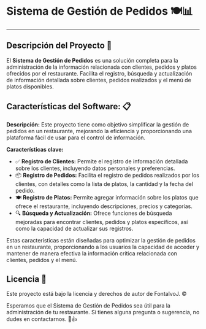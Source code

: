 # Sistema de Gestión de Pedidos 🍽️📊

---

## Descripción del Proyecto 📝

El **Sistema de Gestión de Pedidos** es una solución completa para la administración de la información relacionada con clientes, pedidos y platos ofrecidos por el restaurante. Facilita el registro, búsqueda y actualización de información detallada sobre clientes, pedidos realizados y el menú de platos disponibles.

## Características del Software: 📋

**Descripción:**
Este proyecto tiene como objetivo simplificar la gestión de pedidos en un restaurante, mejorando la eficiencia y proporcionando una plataforma fácil de usar para el control de información.

**Características clave:**

- ✅ **Registro de Clientes:** Permite el registro de información detallada sobre los clientes, incluyendo datos personales y preferencias.
- 📦 **Registro de Pedidos:** Facilita el registro de pedidos realizados por los clientes, con detalles como la lista de platos, la cantidad y la fecha del pedido.
- 🍽️ **Registro de Platos:** Permite agregar información sobre los platos que ofrece el restaurante, incluyendo descripciones, precios y categorías.
- 🔍 **Búsqueda y Actualización:** Ofrece funciones de búsqueda mejoradas para encontrar clientes, pedidos y platos específicos, así como la capacidad de actualizar sus registros.

Estas características están diseñadas para optimizar la gestión de pedidos en un restaurante, proporcionando a los usuarios la capacidad de acceder y mantener de manera efectiva la información crítica relacionada con clientes, pedidos y el menú.

## Licencia 📄

Este proyecto está bajo la licencia y derechos de autor de FontalvoJ. ©️

Esperamos que el Sistema de Gestión de Pedidos sea útil para la administración de tu restaurante. Si tienes alguna pregunta o sugerencia, no dudes en contactarnos. 📧👍
